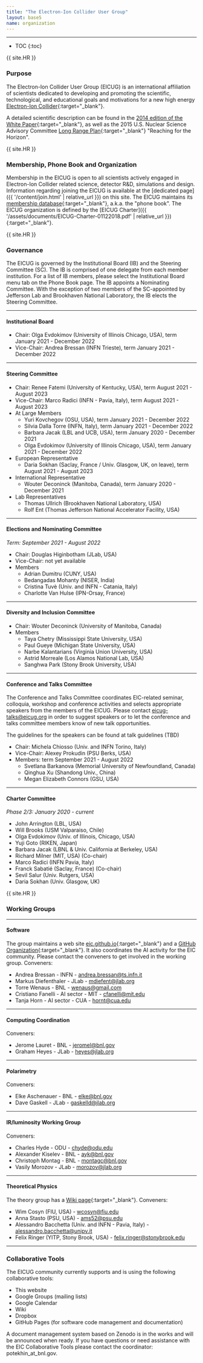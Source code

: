 ```yaml
---
title: "The Electron-Ion Collider User Group"
layout: base5
name: organization
---
```


<!-- h2>The Electron-Ion Collider User Group</h2 -->

---

* TOC
{:toc}

{{ site.HR }}

### Purpose

The Electron-Ion Collider User Group (EICUG) is an international affiliation of scientists dedicated to developing and promoting the scientific, technological, and educational goals and motivations for a new high energy
[Electron-Ion Collider](https://www.bnl.gov/eic/){:target="_blank"}.

A detailed scientific description can be found in the
[2014 edition of the White Paper](https://arxiv.org/abs/1212.1701){:target="_blank"},
as well as the 2015 U.S. Nuclear Science Advisory Committee
[Long Range Plan](https://www.osti.gov/servlets/purl/1296778){:target="_blank"} "Reaching for the Horizon".

{{ site.HR }}

### Membership, Phone Book and Organization

Membership in the EICUG is open to all scientists actively engaged in Electron-Ion Collider related science, detector R&D, simulations and design. Information regarding joining the EICUG is available at the [dedicated page]({{ '/content/join.html' | relative_url }}) on this site. The EICUG maintains its
[membership database](https://phonebook.sdcc.bnl.gov/eic/client){:target="_blank"},
a.k.a. the "phone book".
The EICUG organization is defined by the [EICUG Charter]({{ '/assets/documents/EICUG-Charter-01122018.pdf' | relative_url }}){:target="_blank"}.

{{ site.HR }}

### Governance

The EICUG is governed by the Institutional Board (IB) and the Steering Committee (SC). The IB is comprised of one delegate from each member institution. For a list of IB members, please select the Institutional Board menu tab on the Phone Book page. The IB appoints a Nominating Committee. With the exception of two members of the SC-appointed by Jefferson Lab and Brookhaven National Laboratory, the IB elects the Steering Committee.

---

#### Institutional Board

* Chair: Olga Evdokimov (University of Illinois Chicago, USA), term January 2021 - December 2022
* Vice-Chair: Andrea Bressan (INFN Trieste), term January 2021 - December 2022

---

#### Steering Committee

* Chair: Renee Fatemi (University of Kentucky, USA), term August 2021 - August 2023
* Vice-Chair: Marco Radici (INFN - Pavia, Italy), term August 2021 - August 2023
* At Large Members
  * Yuri Kovchegov (OSU, USA), term January 2021 - December 2022
  * Silvia Dalla Torre (INFN, Italy), term January 2021 - December 2022
  * Barbara Jacak (LBL and UCB, USA), term January 2020 - December 2021
  * Olga Evdokimov (University of Illinois Chicago, USA), term January 2021 - December 2022
* European Representative
  * Daria Sokhan (Saclay, France / Univ. Glasgow, UK, on leave), term August 2021 - August 2023
* International Representative
  * Wouter Deconinck (Manitoba, Canada), term January 2020 - December 2021
* Lab Representatives
  * Thomas Ullrich (Brookhaven National Laboratory, USA)
  * Rolf Ent (Thomas Jefferson National Accelerator Facility, USA)​

---

#### Elections and Nominating Committee

*Term: September 2021 - August 2022​*

* Chair: Douglas Higinbotham (JLab, USA)
* Vice-Chair: not yet available
* Members
  * Adrian Dumitru (CUNY, USA)
  * Bedangadas Mohanty (NISER, India)
  * Cristina Tuvè (Univ. and INFN - Catania, Italy)
  * Charlotte Van Hulse (IPN-Orsay, France)

---

#### Diversity and Inclusion Committee
* Chair: Wouter Deconinck (University of Manitoba, Canada)
* Members
  * Taya Chetry (Mississippi State University, USA)
  * Paul Gueye (Michigan State University, USA)
  * Narbe Kalantarians (Virginia Union University, USA)
  * Astrid Morreale (Los Alamos National Lab, USA)
  * Sanghwa Park (Stony Brook University, USA)

---

#### Conference and Talks Committee
The Conference and Talks Committee coordinates EIC-related seminar, colloquia, workshop and conference activities and selects appropriate speakers from the members of the EICUG. Please contact <eicug-talks@eicug.org> in order to suggest speakers or to let the conference and talks committee members know of new talk opportunities.

The guidelines for the speakers can be found at talk guidelines (TBD)

* Chair: Michela Chiosso (Univ. and INFN Torino, Italy)
* Vice-Chair: Alexey Prokudin (PSU Berks, USA)
* Members: term September 2021 - August 2022
  * Svetlana Barkanova (Memorial University of Newfoundland, Canada)
  * Qinghua Xu (Shandong Univ., China)
  * Megan Elizabeth Connors (GSU, USA)

---

#### Charter Committee
*Phase 2/3: ​January 2020 - current*

* John Arrington (LBL, USA)
* Will Brooks (USM Valparaiso, Chile)
* Olga Evdokimov (Univ. of Illinois, Chicago, USA)
* Yuji Goto (RIKEN, Japan)
* Barbara Jacak (LBNL & Univ. California at Berkeley, USA)
* Richard Milner (MIT, USA) (Co-chair)
* Marco Radici (INFN Pavia, Italy)
* Franck Sabatié (Saclay, France) (Co-chair)
* Sevil Salur (Univ. Rutgers, USA)
* Daria Sokhan (Univ. Glasgow, UK)

{{ site.HR }}

### Working Groups

---

#### Software

The group maintains a web site [eic.github.io](https://eic.github.io){:target="_blank"} and a [GitHub Organization](https://github.com/eic){:target="_blank"}.
It also coordinates the AI activity for the EIC community. Please contact the conveners to get involved in the working group. Conveners:
* Andrea Bressan - INFN - <andrea.bressan@ts.infn.it>
* Markus Diefenthaler - JLab - <mdiefent@jlab.org>
* Torre Wenaus - BNL - <wenaus@gmail.com>
* Cristiano Fanelli - AI sector - MIT - <cfanelli@mit.edu>
* Tanja Horn - AI sector - CUA - <hornt@cua.edu>

---

#### Computing Coordination

Conveners:
* Jerome Lauret - BNL - <jeromel@bnl.gov>
* Graham Heyes - JLab - <heyes@jlab.org>

---

#### Polarimetry

Conveners:
* Elke Aschenauer - BNL - <elke@bnl.gov>
* Dave Gaskell  - JLab - <gaskelld@jlab.org>

---

#### IR/luminosity Working Group

Conveners:
* Charles Hyde - ODU - <chyde@odu.edu>
* Alexander Kiselev - BNL - <ayk@bnl.gov>
* Christoph Montag - BNL - <montagc@bnl.gov>
* Vasily Morozov - JLab - <morozov@jlab.org>

---

#### Theoretical Physics

The theory group has a
[Wiki page](https://wiki.bnl.gov/eicug/index.php/Theory){:target="_blank"}.
Conveners:
* Wim Cosyn (FIU, USA) - <wcosyn@fiu.edu>
* Anna Stasto (PSU, USA) - <ams52@psu.edu>
* Alessandro Bacchetta (Univ. and INFN - Pavia, Italy) - <alessandro.bacchetta@unipv.it>
* Felix Ringer (YITP, Stony Brook, USA) - <felix.ringer@stonybrook.edu>

---

### Collaborative Tools

The EICUG community currently supports and is using the following collaborative tools:
* This website
* Google Groups (mailing lists)
* Google Calendar
* Wiki
* Dropbox
* GitHub Pages (for software code management and documentation)

A document management system based on Zenodo is in the works and will be announced when ready.
If you have questions or need assistance with the EIC Collaborative Tools please contact
the coordinator: potekhin_at_bnl.gov.
